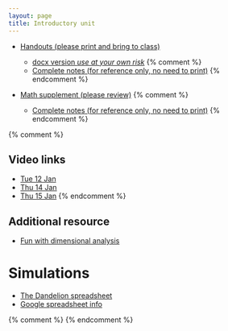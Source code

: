 ```yaml
---
layout: page
title: Introductory unit
---
```


* [Handouts (please print and bring to class)](/materials/intro.handouts.pdf)
	* [docx version _use at your own risk_](/materials/intro.handouts.docx)
{% comment %} 
  * [Complete notes (for reference only, no need to print)](/materials/intro.complete.pdf)
{% endcomment %} 

* [Math supplement (please review)](/materials/math.handouts.pdf)
{% comment %} 
  * [Complete notes (for reference only, no need to print)](/materials/math.complete.pdf)
{% endcomment %} 

{% comment %} 
## Video links

* [Tue 12 Jan](https://web.microsoftstream.com/video/a7d1f4f0-0e42-43ed-8777-5480846b80ec)
* [Thu 14 Jan](https://web.microsoftstream.com/video/7716b37e-3003-4f7a-8b4f-75f81b822f1c)
* [Thu 15 Jan](https://web.microsoftstream.com/video/a0516f0b-2298-4265-8175-568a7c4771ba)
{% endcomment %} 

## Additional resource

* [Fun with dimensional analysis](http://www.alysion.org/dimensional/fun.htm)

# Simulations

* [The Dandelion spreadsheet](http://tinyurl.com/DandelionModel2021)
* [Google spreadsheet info](spreadsheets.html)

{% comment %} 
{% endcomment %} 
